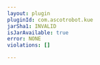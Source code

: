 ```yaml
---
layout: plugin
pluginId: com.ascotrobot.kue
jarSha1: INVALID
isJarAvailable: true
error: NONE
violations: []

---
```

